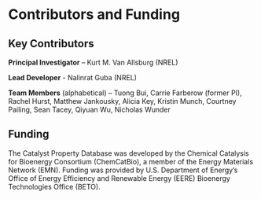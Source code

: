 # Contributors and Funding

## Key Contributors <!-- {docsify-ignore} -->

**Principal Investigator** ­– Kurt M. Van Allsburg (NREL)

**Lead Developer** - Nalinrat Guba (NREL)

**Team Members** (alphabetical) ­­­– Tuong Bui, Carrie Farberow (former PI), Rachel Hurst, Matthew Jankousky, Alicia Key, Kristin Munch, Courtney Pailing, Sean Tacey, Qiyuan Wu, Nicholas Wunder

## Funding <!-- {docsify-ignore} -->

The Catalyst Property Database was developed by the Chemical Catalysis for Bioenergy Consortium (ChemCatBio), a member of the Energy Materials Network (EMN). Funding was provided by U.S. Department of Energy’s Office of Energy Efficiency and Renewable Energy (EERE) Bioenergy Technologies Office (BETO).
